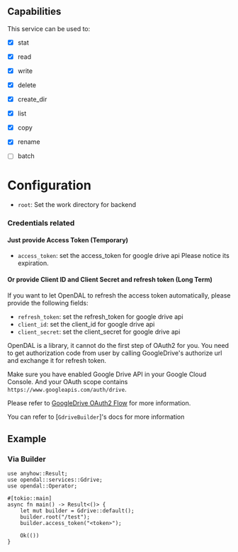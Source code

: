 ## Capabilities

This service can be used to:

- [x] stat
- [x] read
- [x] write
- [x] delete
- [x] create_dir
- [x] list
- [x] copy
- [x] rename
- [ ] batch


# Configuration

- `root`: Set the work directory for backend

### Credentials related

#### Just provide Access Token (Temporary)

- `access_token`: set the access_token for google drive api
Please notice its expiration.

#### Or provide Client ID and Client Secret and refresh token (Long Term)

If you want to let OpenDAL to refresh the access token automatically,
please provide the following fields:

- `refresh_token`: set the refresh_token for google drive api
- `client_id`: set the client_id for google drive api
- `client_secret`: set the client_secret for google drive api

OpenDAL is a library, it cannot do the first step of OAuth2 for you.
You need to get authorization code from user by calling GoogleDrive's authorize url
and exchange it for refresh token.

Make sure you have enabled Google Drive API in your Google Cloud Console.
And your OAuth scope contains `https://www.googleapis.com/auth/drive`.

Please refer to [GoogleDrive OAuth2 Flow](https://developers.google.com/identity/protocols/oauth2/)
for more information.

You can refer to [`GdriveBuilder`]'s docs for more information

## Example

### Via Builder

```rust,no_run
use anyhow::Result;
use opendal::services::Gdrive;
use opendal::Operator;

#[tokio::main]
async fn main() -> Result<()> {
    let mut builder = Gdrive::default();
    builder.root("/test");
    builder.access_token("<token>");

    Ok(())
}

